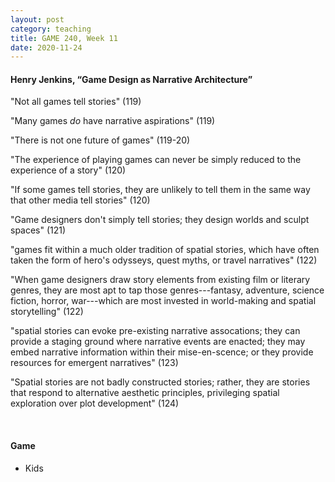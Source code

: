 ```yaml
---
layout: post
category: teaching
title: GAME 240, Week 11
date: 2020-11-24
---
```


#### Henry Jenkins, “Game Design as Narrative Architecture”

"Not all games tell stories" (119)

"Many games *do* have narrative aspirations" (119)

"There is not one future of games" (119-20)

"The experience of playing games can never be simply reduced to the experience of a story" (120)

"If some games tell stories, they are unlikely to tell them in the same way that other media tell stories" (120)

"Game designers don't simply tell stories; they design worlds and sculpt spaces" (121)

"games fit within a much older tradition of spatial stories, which have often taken the form of hero's odysseys, quest myths, or travel narratives" (122)

"When game designers draw story elements from existing film or literary genres, they are most apt to tap those genres---fantasy, adventure, science fiction, horror, war---which are most invested in world-making and spatial storytelling" (122)

"spatial stories can evoke pre-existing narrative assocations; they can provide a staging ground where narrative events are enacted; they may embed narrative information within their mise-en-scence; or they provide resources for emergent narratives" (123)

"Spatial stories are not badly constructed stories; rather, they are stories that respond to alternative aesthetic principles, privileging spatial exploration over plot development" (124)

<br>

#### Game

* Kids
